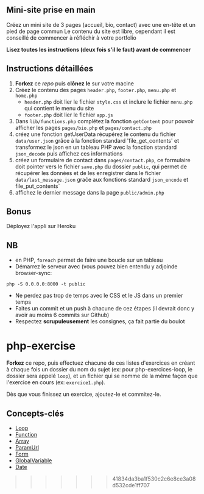 
Mini-site prise en main
---

Créez un mini site de 3 pages (accueil, bio, contact) avec une en-tête et un pied de page commun
Le contenu du site est libre, cependant il est conseillé de commencer à réfléchir à votre portfolio

**Lisez toutes les instructions (deux fois s'il le faut) avant de commencer**

Instructions détaillées
---

1. **Forkez** ce *repo* puis **clônez le** sur votre macine
2. Créez le contenu des pages `header.php`, `footer.php`, `menu.php` et `home.php`
	- `header.php` doit lier le fichier `style.css` et inclure le fichier `menu.php` qui contient le menu du site
	- `footer.php` doit lier le fichier `app.js`
3. Dans `lib/functions.php` complétez la fonction `getContent` pour pouvoir afficher les pages `pages/bio.php` et `pages/contact.php`
4. créez une fonction getUserData récupérez le contenu du fichier `data/user.json` grâce à la fonction standard 'file_get_contents' et transformez le json en un tableau PHP avec la fonction standard `json_decode` puis affichez ces informations 
5. créez un formulaire de contact dans `pages/contact.php`, ce formulaire doit pointer vers le fichier `save.php` du dossier `public`, qui permet de récupérer les données et de les enregistrer dans le fichier `data/last_message.json` graĉe aux fonctions standard `json_encode` et file_put_contents`
6. affichez le dernier message dans la page `public/admin.php`


Bonus
---
Déployez l'appli sur Heroku

NB
--- 

- en PHP, `foreach` permet de faire une boucle sur un tableau
- Démarrez le serveur avec  (vous pouvez bien entendu y adjoinde browser-sync: 
```
php -S 0.0.0.0:8000 -t public
```
- Ne perdez pas trop de temps avec le CSS et le JS dans un premier temps
- Faites un commit et un push à chacune de cez étapes (il devrait donc y avoir au moins 6 commits sur Github)
- Respectez **scrupuleusement** les consignes, ça fait partie du boulot

# php-exercise

**Forkez** ce repo, puis effectuez chacune de ces listes d'exercices en créant à chaque fois un dossier du nom du sujet (ex: pour php-exercices-loop, le dossier sera appelé `loop`), et un fichier qui se nomme de la même façon que l'exercice en cours (ex: `exercice1.php`).

Dès que vous finissez un exercice, ajoutez-le et commitez-le.

## Concepts-clés

* [Loop](https://github.com/simplonco/php-exercises-loop)
* [Function](https://github.com/simplonco/php-exercises-function)
* [Array](https://github.com/simplonco/php-exercises-array)
* [ParamUrl](https://github.com/simplonco/php-exercises-paramUrl)
* [Form](https://github.com/simplonco/php-exercises-form)
* [GlobalVariable](https://github.com/simplonco/php-exercises-globalVariable)
* [Date](https://github.com/simplonco/php-exercises-date)
>>>>>>> 41834da3ba1f530c2c6e8ce3a08d532cde1ff707
